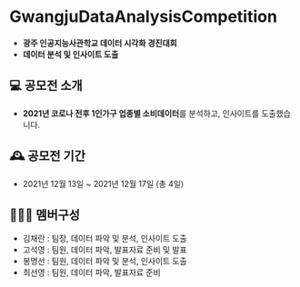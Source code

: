 # GwangjuDataAnalysisCompetition
- **광주 인공지능사관학교 데이터 시각화 경진대회**</br>
- **데이터 분석 및 인사이트 도출**

## 💻 공모전 소개
- **2021년 코로나 전후 1인가구 업종별 소비데이터**를 분석하고, 인사이트를 도출했습니다.

## 🕰️ 공모전 기간
- 2021년 12월 13일 ~ 2021년 12월 17일 (총 4일)

## 🧑‍🤝‍🧑 멤버구성
- 김채란 : 팀장, 데이터 파악 및 분석, 인사이트 도출
- 고석영 : 팀원, 데이터 파악, 발표자료 준비 및 발표
- 봉명선 : 팀원, 데이터 파악 및 분석, 인사이트 도출
- 최선영 : 팀원, 데이터 파악, 발표자료 준비



